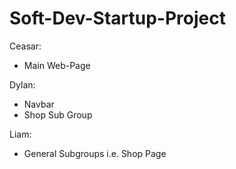 # Soft-Dev-Startup-Project

Ceasar:
* Main Web-Page


Dylan:
* Navbar
* Shop Sub Group


Liam: 
* General Subgroups i.e. Shop Page
